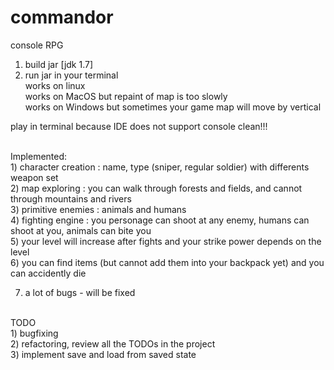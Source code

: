 # commandor
console RPG

1) build jar [jdk 1.7]<br />
2) run jar in your terminal <br />
works on linux <br />
works on MacOS but repaint of map is too slowly<br />
works on Windows but sometimes your game map will move by vertical<br />

play in terminal because IDE does not support console clean!!! <br />

<br />
Implemented: <br /> 
1) character creation : name, type (sniper, regular soldier) with differents weapon set <br />
2) map exploring : you can walk through forests and fields, and cannot through mountains and rivers  <br />
3) primitive enemies : animals and humans <br />
4) fighting engine : you personage can shoot at any enemy, humans can shoot at you, animals can bite you <br />
5) your level will increase after fights and your strike power depends on the level <br />
6) you can find items (but cannot add them into your backpack yet) and you can accidently die

7) a lot of bugs - will be fixed <br />
<br />
TODO <br />
1) bugfixing <br />
2) refactoring, review all the TODOs in the project <br />
3) implement save and load from saved state <br />

